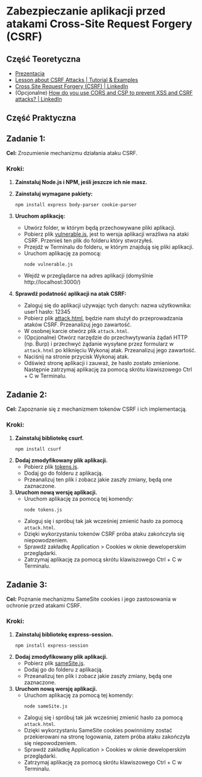 # Zabezpieczanie aplikacji przed atakami Cross-Site Request Forgery (CSRF)

## Część Teoretyczna
  - [Prezentacja](https://docs.google.com/presentation/d/e/2PACX-1vToHIr1hRaL1ku4UmKCd3Pu1uDdPcLfJpg5tObTrX16LpoDLaZ8ooopOuBMeBTGAzwP4EmD6DeFPYq_/pub)
  - [Lesson about CSRF Attacks | Tutorial & Examples](https://learn.snyk.io/lesson/csrf-attack/)
  - [Cross Site Request Forgery (CSRF) | LinkedIn](https://www.linkedin.com/pulse/cross-site-request-forgery-csrf-syed-muhammad-abdul-karim/)
  - (Opcjonalne) [How do you use CORS and CSP to prevent XSS and CSRF attacks? | LinkedIn](https://www.linkedin.com/advice/3/how-do-you-use-cors-csp-prevent-cross-site-scripting)
## Część Praktyczna

## Zadanie 1: 

**Cel:** Zrozumienie mechanizmu działania ataku CSRF.

### Kroki:
1. **Zainstaluj Node.js i NPM, jeśli jeszcze ich nie masz.**

2. **Zainstaluj wymagane pakiety:**
   ```console
   npm install express body-parser cookie-parser
   ```
3. **Uruchom aplikację:**
   - Utwórz folder, w którym będą przechowywane pliki aplikacji.
   - Pobierz plik [vulnerable.js](https://github.com/freshuno/CSRFattacks/blob/main/vulnerable.js), jest to wersja aplikacji wrażliwa na ataki CSRF. Przenieś ten plik do folderu który stworzyłeś.
   - Przejdź w Terminalu do folderu, w którym znajdują się pliki aplikacji.
   - Uruchom aplikację za pomocą:
     ```console
     node vulnerable.js
     ```
   - Wejdź w przeglądarce na adres aplikacji (domyślnie http://localhost:3000/)
5. **Sprawdź podatność aplikacji na atak CSRF:**
   - Zaloguj się do aplikacji używając tych danych: nazwa użytkownika: user1 hasło: 12345
   - Pobierz plik [attack.html](https://github.com/freshuno/CSRFattacks/blob/main/attack.html), będzie nam służył do przeprowadzania ataków CSRF. Przeanalizuj jego zawartość.
   - W osobnej karcie otwórz plik `attack.html`.
   - (Opcjonalne) Otwórz narzędzie do przechwytywania żądań HTTP (np. Burp) i przechwyć żądanie wysyłane przez formularz w `attack.html` po kliknięciu Wykonaj atak. Przeanalizuj jego zawartość.
   - Naciśnij na stronie przycisk Wykonaj atak.
   - Odśwież stronę aplikacji i zauważ, że hasło zostało zmienione. Następnie zatrzymaj aplikację za pomocą skrótu klawiszowego Ctrl + C w Terminalu.
  
## Zadanie 2: 

**Cel:** Zapoznanie się z mechanizmem tokenów CSRF i ich implementacją.

### Kroki:
1. **Zainstaluj bibliotekę csurf.**
   ```console
   npm install csurf
   ```
2. **Dodaj zmodyfikowany plik aplikacji.**
   - Pobierz plik [tokens.js](https://github.com/freshuno/CSRFattacks/blob/main/tokens.js).
   - Dodaj go do folderu z aplikacją.
   - Przeanalizuj ten plik i zobacz jakie zaszły zmiany, będą one zaznaczone.
3. **Uruchom nową wersję aplikacji.**
   - Uruchom aplikację za pomocą tej komendy:
     ```console
     node tokens.js
     ```
   - Zaloguj się i spróbuj tak jak wcześniej zmienić hasło za pomocą `attack.html`.
   - Dzięki wykorzystaniu tokenów CSRF próba ataku zakończyła się niepowodzeniem.
   - Sprawdź zakładkę Application > Cookies w oknie deweloperskim przeglądarki.
   - Zatrzymaj aplikację za pomocą skrótu klawiszowego Ctrl + C w Terminalu.
## Zadanie 3: 

**Cel:** Poznanie mechanizmu SameSite cookies i jego zastosowania w ochronie przed atakami CSRF.

### Kroki:
1. **Zainstaluj bibliotekę express-session.**
   ```console
   npm install express-session
   ```
2. **Dodaj zmodyfikowany plik aplikacji.**
   - Pobierz plik [sameSite.js](https://github.com/freshuno/CSRFattacks/blob/main/sameSite.js).
   - Dodaj go do folderu z aplikacją.
   - Przeanalizuj ten plik i zobacz jakie zaszły zmiany, będą one zaznaczone.
3. **Uruchom nową wersję aplikacji.**
   - Uruchom aplikację za pomocą tej komendy:
     ```console
     node sameSite.js
     ```
   - Zaloguj się i spróbuj tak jak wcześniej zmienić hasło za pomocą `attack.html`.
   - Dzięki wykorzystaniu SameSite cookies powinniśmy zostać przekierowani na stronę logowania, zatem próba ataku zakończyła się niepowodzeniem.
   - Sprawdź zakładkę Application > Cookies w oknie deweloperskim przeglądarki.
   - Zatrzymaj aplikację za pomocą skrótu klawiszowego Ctrl + C w Terminalu.


